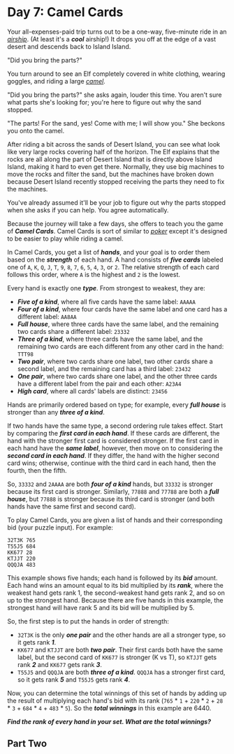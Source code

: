 # Day 7: Camel Cards

Your all-expenses-paid trip turns out to be a one-way, five-minute ride in an _[airship](https://en.wikipedia.org/wiki/Airship)_. (At least it's a **_cool_** airship!) It drops you off at the edge of a vast desert and descends back to Island Island.

"Did you bring the parts?"

You turn around to see an Elf completely covered in white clothing, wearing goggles, and riding a large _[camel](https://en.wikipedia.org/wiki/Dromedary)_.

"Did you bring the parts?" she asks again, louder this time. You aren't sure what parts she's looking for; you're here to figure out why the sand stopped.

"The parts! For the sand, yes! Come with me; I will show you." She beckons you onto the camel.

After riding a bit across the sands of Desert Island, you can see what look like very large rocks covering half of the horizon. The Elf explains that the rocks are all along the part of Desert Island that is directly above Island Island, making it hard to even get there. Normally, they use big machines to move the rocks and filter the sand, but the machines have broken down because Desert Island recently stopped receiving the parts they need to fix the machines.

You've already assumed it'll be your job to figure out why the parts stopped when she asks if you can help. You agree automatically.

Because the journey will take a few days, she offers to teach you the game of **_Camel Cards_**. Camel Cards is sort of similar to _[poker](https://en.wikipedia.org/wiki/List_of_poker_hands)_ except it's designed to be easier to play while riding a camel.

In Camel Cards, you get a list of **_hands_**, and your goal is to order them based on the **_strength_** of each hand. A hand consists of **_five cards_** labeled one of `A`, `K`, `Q`, `J`, `T`, `9`, `8`, `7`, `6`, `5`, `4`, `3`, or `2`. The relative strength of each card follows this order, where `A` is the highest and `2` is the lowest.

Every hand is exactly one **_type_**. From strongest to weakest, they are:

- **_Five of a kind_**, where all five cards have the same label: `AAAAA`
- **_Four of a kind_**, where four cards have the same label and one card has a different label: `AA8AA`
- **_Full house_**, where three cards have the same label, and the remaining two cards share a different label: `23332`
- **_Three of a kind_**, where three cards have the same label, and the remaining two cards are each different from any other card in the hand: `TTT98`
- **_Two pair_**, where two cards share one label, two other cards share a second label, and the remaining card has a third label: `23432`
- **_One pair_**, where two cards share one label, and the other three cards have a different label from the pair and each other: `A23A4`
- **_High card_**, where all cards' labels are distinct: `23456`

Hands are primarily ordered based on type; for example, every **_full house_** is stronger than any **_three of a kind_**.

If two hands have the same type, a second ordering rule takes effect. Start by comparing the **_first card in each hand_**. If these cards are different, the hand with the stronger first card is considered stronger. If the first card in each hand have the **_same label_**, however, then move on to considering the **_second card in each hand_**. If they differ, the hand with the higher second card wins; otherwise, continue with the third card in each hand, then the fourth, then the fifth.

So, `33332` and `2AAAA` are both **_four of a kind_** hands, but `33332` is stronger because its first card is stronger. Similarly, `77888` and `77788` are both a **_full house_**, but `77888` is stronger because its third card is stronger (and both hands have the same first and second card).

To play Camel Cards, you are given a list of hands and their corresponding bid (your puzzle input). For example:

```
32T3K 765
T55J5 684
KK677 28
KTJJT 220
QQQJA 483
```

This example shows five hands; each hand is followed by its **_bid_** amount. Each hand wins an amount equal to its bid multiplied by its **_rank_**, where the weakest hand gets rank 1, the second-weakest hand gets rank 2, and so on up to the strongest hand. Because there are five hands in this example, the strongest hand will have rank 5 and its bid will be multiplied by 5.

So, the first step is to put the hands in order of strength:

- `32T3K` is the only **_one pair_** and the other hands are all a stronger type, so it gets rank **_1_**.
- `KK677` and `KTJJT` are both **_two pair_**. Their first cards both have the same label, but the second card of `KK677` is stronger (K vs T), so `KTJJT` gets rank **_2_** and `KK677` gets rank **_3_**.
- `T55J5` and `QQQJA` are both **_three of a kind_**. `QQQJA` has a stronger first card, so it gets rank **_5_** and `T55J5` gets rank **_4_**.

Now, you can determine the total winnings of this set of hands by adding up the result of multiplying each hand's bid with its rank (`765` \* `1` + `220` \* `2` + `28` \* `3` + `684` \* `4` + `483` \* `5`). So the **_total winnings_** in this example are 6440.

**_Find the rank of every hand in your set. What are the total winnings?_**

## Part Two
